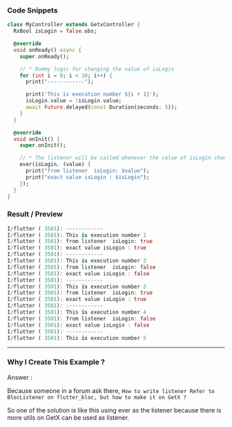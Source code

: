 ### Code Snippets

```dart
class MyController extends GetxController {
  RxBool isLogin = false.obs;

  @override
  void onReady() async {
    super.onReady();

    // * Dummy logic for changing the value of isLogin
    for (int i = 0; i < 10; i++) {
      print("------------");

      print('This is execution number ${i + 1}');
      isLogin.value = !isLogin.value;
      await Future.delayed(const Duration(seconds: 5));
    }
  }

  @override
  void onInit() {
    super.onInit();

    // * The listener will be called whenever the value of isLogin changes
    ever(isLogin, (value) {
      print("from listener  isLogin: $value");
      print("exact value isLogin : $isLogin");
    });
  }
}

```


### Result / Preview

```dart
I/flutter ( 3501): ------------
I/flutter ( 3501): This is execution number 1
I/flutter ( 3501): from listener  isLogin: true
I/flutter ( 3501): exact value isLogin : true
I/flutter ( 3501): ------------
I/flutter ( 3501): This is execution number 2
I/flutter ( 3501): from listener  isLogin: false
I/flutter ( 3501): exact value isLogin : false
I/flutter ( 3501): ------------
I/flutter ( 3501): This is execution number 3
I/flutter ( 3501): from listener  isLogin: true
I/flutter ( 3501): exact value isLogin : true
I/flutter ( 3501): ------------
I/flutter ( 3501): This is execution number 4
I/flutter ( 3501): from listener  isLogin: false
I/flutter ( 3501): exact value isLogin : false
I/flutter ( 3501): ------------
I/flutter ( 3501): This is execution number 5

```

---

### Why I Create This Example ?

Answer :

Because someone in a forum ask there, `How to write listener Refer to BlocListener on flutter_bloc, but how to make it on GetX ?`

So one of the solution is like this using ever as the listener because there is more utils on GetX can be used as listener.
